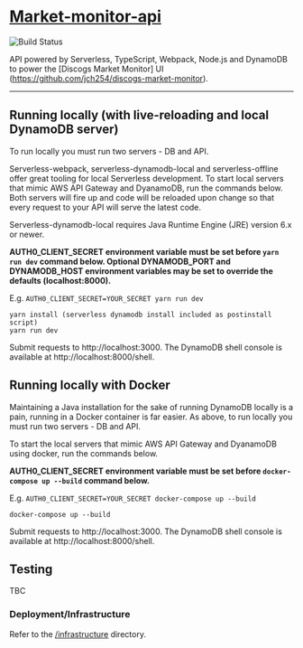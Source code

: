 # [Market-monitor-api](TBC)

![Build Status](TBC)

API powered by Serverless, TypeScript, Webpack, Node.js and DynamoDB to power the [Discogs Market Monitor] UI (https://github.com/jch254/discogs-market-monitor).

---

## Running locally (with live-reloading and local DynamoDB server)

To run locally you must run two servers - DB and API.

Serverless-webpack, serverless-dynamodb-local and serverless-offline offer great tooling for local Serverless development. To start local servers that mimic AWS API Gateway and DyanamoDB, run the commands below. Both servers will fire up and code will be reloaded upon change so that every request to your API will serve the latest code.

Serverless-dynamodb-local requires Java Runtime Engine (JRE) version 6.x or newer.

**AUTH0_CLIENT_SECRET environment variable must be set before `yarn run dev` command below. Optional DYNAMODB_PORT and DYNAMODB_HOST environment variables may be set to override the defaults (localhost:8000).**

E.g. `AUTH0_CLIENT_SECRET=YOUR_SECRET yarn run dev`

```
yarn install (serverless dynamodb install included as postinstall script)
yarn run dev
```

Submit requests to http://localhost:3000. The DynamoDB shell console is available at http://localhost:8000/shell.

## Running locally with Docker

Maintaining a Java installation for the sake of running DynamoDB locally is a pain, running in a Docker container is far easier. As above, to run locally you must run two servers - DB and API.

To start the local servers that mimic AWS API Gateway and DyanamoDB using docker, run the commands below.

**AUTH0_CLIENT_SECRET environment variable must be set before `docker-compose up --build` command below.**

E.g. `AUTH0_CLIENT_SECRET=YOUR_SECRET docker-compose up --build`

```
docker-compose up --build
```

Submit requests to http://localhost:3000. The DynamoDB shell console is available at http://localhost:8000/shell.

## Testing

TBC

### Deployment/Infrastructure

Refer to the [/infrastructure](./infrastructure) directory.
